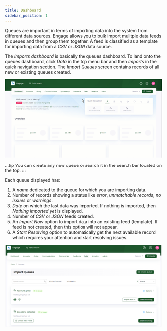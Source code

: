 ```yaml
---
title: Dashboard
sidebar_position: 1
---
```


Queues are important in terms of importing data into the system from different data sources. Engage allows you to bulk import mulitple data feeds in queues and then group them together. A feed is classified as a template for importing data from a *CSV* or *JSON* data source.  

The *Imports dashboard* is basically the queues dashboard. To land onto the queues dashboard, click *Data* in the top menu bar and then *Imports* in the quick navigation section. The *Import Queues* screen contains records of all new or existing queues created.

![Land onto queues dashboard gif](./land-onto-queues-dashboard.gif)

:::tip
You can create any new queue or search it in the search bar located on the top.
:::

Each queue displayed has:

1. A *name* dedicated to the queue for which you are importing data.
2. Number of records showing a status like *error*, *unmatchable records*, *no issues* or *warnings*.
3. *Date* on which the last data was imported. If nothing is imported, then *Nothing imported yet* is displayed.
4. Number of *CSV* or *JSON* feeds created. 
5. An *Import Now* option to import data into an existing feed (template). If feed is not created, then this option will not appear.
6. A *Start Resolving* option to automatically get the next available record which requires your attention and start resolving issues.

![Queue records](./queues-record.png)